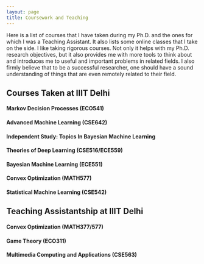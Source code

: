 ```yaml
---
layout: page
title: Coursework and Teaching
---
```


Here is a list of courses that I have taken during my Ph.D. and the ones for which I was a Teaching Assistant. It also lists some online classes that I take on the side. I like taking rigorous courses. Not only it helps with my Ph.D. research objectives, but it also provides me with more tools to think about and introduces me to useful and important problems in related fields. I also firmly believe that to be a successful researcher, one should have a sound understanding of things that are even remotely related to their field.

## Courses Taken at IIIT Delhi

#### Markov Decision Processes (ECO541)
#### Advanced Machine Learning (CSE642)
#### Independent Study: Topics In Bayesian Machine Learning
#### Theories of Deep Learning (CSE516/ECE559)
#### Bayesian Machine Learning (ECE551)
#### Convex Optimization (MATH577)
#### Statistical Machine Learning (CSE542)

## Teaching Assistantship at IIIT Delhi

#### Convex Optimization (MATH377/577)
#### Game Theory (ECO311)
#### Multimedia Computing and Applications (CSE563)

<!---## Courses Taken in Personal Time
#### (Ongoing) [Probablistic Machine Learning, Tübingen Machine Learning](https://www.youtube.com/playlist?list=PL05umP7R6ij1tHaOFY96m5uX3J21a6yNd)

#### [Mathematics of Machine Learning Summer School](http://mathofml.cs.washington.edu/) (Ongoing) -->